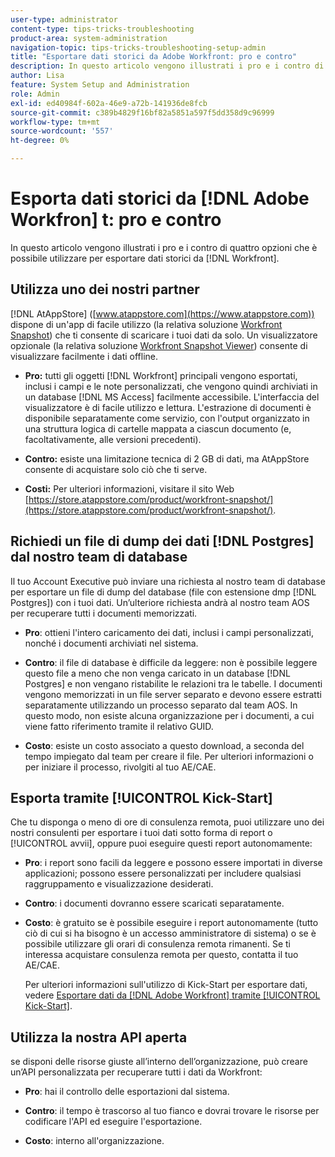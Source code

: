 ```yaml
---
user-type: administrator
content-type: tips-tricks-troubleshooting
product-area: system-administration
navigation-topic: tips-tricks-troubleshooting-setup-admin
title: "Esportare dati storici da Adobe Workfront: pro e contro"
description: In questo articolo vengono illustrati i pro e i contro di 4 opzioni che è possibile utilizzare per esportare dati storici da Workfront.
author: Lisa
feature: System Setup and Administration
role: Admin
exl-id: ed40984f-602a-46e9-a72b-141936de8fcb
source-git-commit: c389b4829f16bf82a5851a597f5dd358d9c96999
workflow-type: tm+mt
source-wordcount: '557'
ht-degree: 0%

---
```


# Esporta dati storici da [!DNL Adobe Workfron] t: pro e contro

In questo articolo vengono illustrati i pro e i contro di quattro opzioni che è possibile utilizzare per esportare dati storici da [!DNL Workfront].

## Utilizza uno dei nostri partner

[!DNL AtAppStore] ([www.atappstore.com](https://www.atappstore.com)) dispone di un&#39;app di facile utilizzo (la relativa soluzione [Workfront Snapshot](https://store.atappstore.com/product/workfront-snapshot/)) che ti consente di scaricare i tuoi dati da solo. Un visualizzatore opzionale (la relativa soluzione [Workfront Snapshot Viewer](https://store.atappstore.com/product/workfront-snapshot-viewer/)) consente di visualizzare facilmente i dati offline.

* **Pro:** tutti gli oggetti [!DNL Workfront] principali vengono esportati, inclusi i campi e le note personalizzati, che vengono quindi archiviati in un database [!DNL MS Access] facilmente accessibile. L&#39;interfaccia del visualizzatore è di facile utilizzo e lettura. L&#39;estrazione di documenti è disponibile separatamente come servizio, con l&#39;output organizzato in una struttura logica di cartelle mappata a ciascun documento (e, facoltativamente, alle versioni precedenti).

* **Contro:** esiste una limitazione tecnica di 2 GB di dati, ma AtAppStore consente di acquistare solo ciò che ti serve.

* **Costi:** Per ulteriori informazioni, visitare il sito Web [https://store.atappstore.com/product/workfront-snapshot/](https://store.atappstore.com/product/workfront-snapshot/).

## Richiedi un file di dump dei dati [!DNL Postgres] dal nostro team di database

Il tuo Account Executive può inviare una richiesta al nostro team di database per esportare un file di dump del database (file con estensione dmp [!DNL Postgres]) con i tuoi dati. Un’ulteriore richiesta andrà al nostro team AOS per recuperare tutti i documenti memorizzati.

* **Pro**: ottieni l&#39;intero caricamento dei dati, inclusi i campi personalizzati, nonché i documenti archiviati nel sistema.

* **Contro**: il file di database è difficile da leggere: non è possibile leggere questo file a meno che non venga caricato in un database [!DNL Postgres] e non vengano ristabilite le relazioni tra le tabelle. I documenti vengono memorizzati in un file server separato e devono essere estratti separatamente utilizzando un processo separato dal team AOS. In questo modo, non esiste alcuna organizzazione per i documenti, a cui viene fatto riferimento tramite il relativo GUID.

* **Costo**: esiste un costo associato a questo download, a seconda del tempo impiegato dal team per creare il file. Per ulteriori informazioni o per iniziare il processo, rivolgiti al tuo AE/CAE.

## Esporta tramite [!UICONTROL Kick-Start]

Che tu disponga o meno di ore di consulenza remota, puoi utilizzare uno dei nostri consulenti per esportare i tuoi dati sotto forma di report o [!UICONTROL avvii], oppure puoi eseguire questi report autonomamente:

* **Pro**: i report sono facili da leggere e possono essere importati in diverse applicazioni; possono essere personalizzati per includere qualsiasi raggruppamento e visualizzazione desiderati.

* **Contro**: i documenti dovranno essere scaricati separatamente.

* **Costo**: è gratuito se è possibile eseguire i report autonomamente (tutto ciò di cui si ha bisogno è un accesso amministratore di sistema) o se è possibile utilizzare gli orari di consulenza remota rimanenti. Se ti interessa acquistare consulenza remota per questo, contatta il tuo AE/CAE.

  Per ulteriori informazioni sull&#39;utilizzo di Kick-Start per esportare dati, vedere [Esportare dati da [!DNL Adobe Workfront] tramite [!UICONTROL Kick-Start]](../../administration-and-setup/manage-workfront/using-kick-starts/export-data-from-wf-via-kick-starts.md).

## Utilizza la nostra API aperta

se disponi delle risorse giuste all’interno dell’organizzazione, può creare un’API personalizzata per recuperare tutti i dati da Workfront:

* **Pro**: hai il controllo delle esportazioni dal sistema.

* **Contro**: il tempo è trascorso al tuo fianco e dovrai trovare le risorse per codificare l&#39;API ed eseguire l&#39;esportazione.

* **Costo**: interno all&#39;organizzazione.
